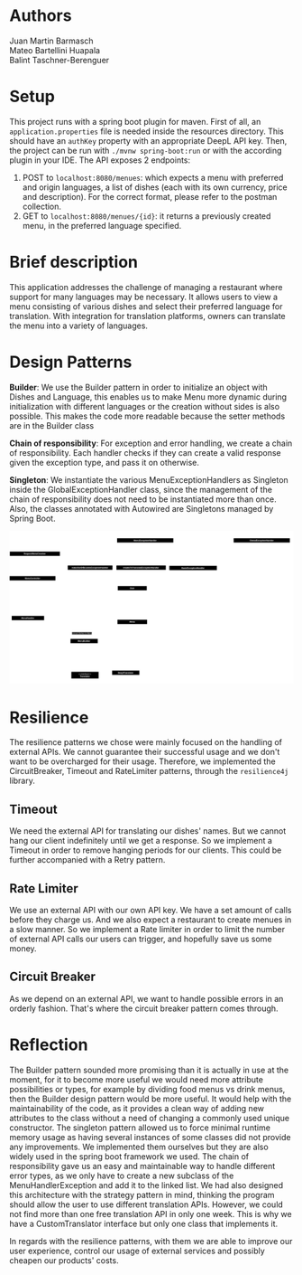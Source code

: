 # Authors
Juan Martin Barmasch <br>
Mateo Bartellini Huapala  <br>
Balint Taschner-Berenguer  <br>

# Setup
This project runs with a spring boot plugin for maven. First of all, an `application.properties` file is needed inside the resources directory. This should have an `authKey` property with an appropriate DeepL API key. Then, the project can be run with `./mvnw spring-boot:run` or with the according plugin in your IDE.
The API exposes 2 endpoints:
1. POST to `localhost:8080/menues`: which expects a menu with preferred and origin languages, a list of dishes (each with its own currency, price and description). For the correct format, please refer to the postman collection.
2. GET to `localhost:8080/menues/{id}`: it returns a previously created menu, in the preferred language specified.

# Brief description
This application addresses the challenge of managing a restaurant where support for many languages may be necessary. It allows users to view a menu consisting of various dishes and select their preferred language for translation. With integration for translation platforms, owners can translate the menu into a variety of languages.

# Design Patterns
**Builder**: We use the Builder pattern in order to initialize an object with Dishes and Language, this enables us to make Menu more dynamic during initialization with different languages or the creation without sides is also possible. This makes the code more readable because the setter methods are in the Builder class

**Chain of responsibility**: For exception and error handling, we create a chain of responsibility. Each handler checks if they can create a valid response given the exception type, and pass it on otherwise.

**Singleton**: We instantiate the various MenuExceptionHandlers as Singleton inside the GlobalExceptionHandler class, since the management of the chain of responsibility does not need to be instantiated more than once. Also, the classes annotated with Autowired are Singletons managed by Spring Boot.

![Software Architecture](./MenuHandlerArchitecture.png)

# Resilience

The resilience patterns we chose were mainly focused on the handling of external APIs. We cannot guarantee their successful usage and we don't want to be overcharged for their usage. Therefore, we implemented the CircuitBreaker, Timeout and RateLimiter patterns, through the `resilience4j` library.

## Timeout
We need the external API for translating our dishes' names. But we cannot hang our client indefinitely until we get a response. So we implement a Timeout in order to remove hanging periods for our clients. This could be further accompanied with a Retry pattern.

## Rate Limiter
We use an external API with our own API key. We have a set amount of calls before they charge us. And we also expect a restaurant to create menues in a slow manner. So we implement a Rate limiter in order to limit the number of external API calls our users can trigger, and hopefully save us some money.

## Circuit Breaker
As we depend on an external API, we want to handle possible errors in an orderly fashion. That's where the circuit breaker pattern comes through.

# Reflection
The Builder pattern sounded more promising than it is actually in use at the moment, for it to become more useful we would need more attribute possibilities or types, for example by dividing food menus vs drink menus, then the Builder design pattern would be more useful. It would help with the maintainability of the code, as it provides a clean way of adding new attributes to the class without a need of changing a commonly used unique constructor.
The singleton pattern allowed us to force minimal runtime memory usage as having several instances of some classes did not provide any improvements. We implemented them ourselves but they are also widely used in the spring boot framework we used.
The chain of responsibility gave us an easy and maintainable way to handle different error types, as we only have to create a new subclass of the MenuHandlerException and add it to the linked list.
We had also designed this architecture with the strategy pattern in mind, thinking the program should allow the user to use different translation APIs. However, we could not find more than one free translation API in only one week. This is why we have a CustomTranslator interface but only one class that implements it.

In regards with the resilience patterns, with them we are able to improve our user experience, control our usage of external services and possibly cheapen our products' costs.